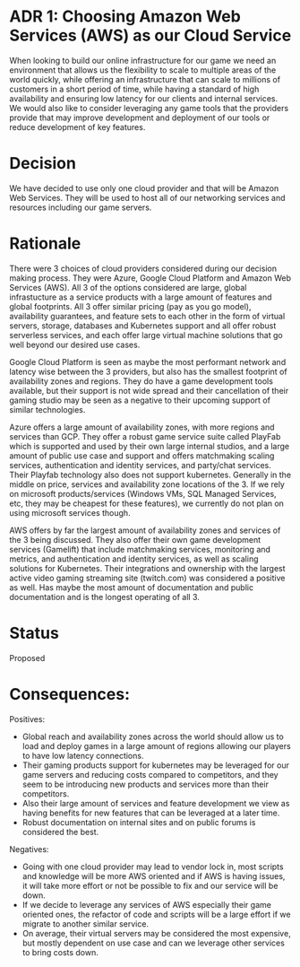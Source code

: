 # ADR 1: Choosing Amazon Web Services (AWS) as our Cloud Service

When looking to build our online infrastructure for our game we need an environment that allows us the flexibility to scale to multiple areas of the world quickly, while offering an infrastructure that can scale to millions of customers in a short period of time, while having a standard of high availability and ensuring low latency for our clients and internal services.  We would also like to consider leveraging any game tools that the providers provide that may improve development and deployment of our tools or reduce development of key features.

# Decision

We have decided to use only one cloud provider and that will be Amazon Web Services.  They will be used to host all of our networking services and resources including our game servers.

# Rationale

There were 3 choices of cloud providers considered during our decision making process.  They were Azure, Google Cloud Platform and Amazon Web Services (AWS).  All 3 of the options considered are large, global infrastucture as a service products with a large amount of features and global footprints.  All 3 offer similar pricing (pay as you go model), availability guarantees, and feature sets to each other in the form of virtual servers, storage, databases and Kubernetes support and all offer robust serverless services, and each offer large virtual machine solutions that go well beyond our desired use cases.

Google Cloud Platform is seen as maybe the most performant network and latency wise between the 3 providers, but also has the smallest footprint of availability zones and regions.  They do have a game development tools available, but their support is not wide spread and their cancellation of their gaming studio may be seen as a negative to their upcoming support of similar technologies.

Azure offers a large amount of availability zones, with more regions and services than GCP.  They offer a robust game service suite called PlayFab which is supported and used by their own large internal studios, and a large amount of public use case and support and offers matchmaking scaling services, authentication and identity services, and party/chat services.  Their Playfab technology also does not support kubernetes.  Generally in the middle on price, services and availability zone locations of the 3.  If we rely on microsoft products/services (Windows VMs, SQL Managed Services, etc, they may be cheapest for these features), we currently do not plan on using microsoft services though.

AWS offers by far the largest amount of availability zones and services of the 3 being discussed.  They also offer their own game development services (Gamelift) that include matchmaking services, monitoring and metrics, and authentication and identity services, as well as scaling solutions for Kubernetes.  Their integrations and ownership with the largest active video gaming streaming site (twitch.com) was considered a positive as well.  Has maybe the most amount of documentation and public documentation and is the longest operating of all 3.

# Status

Proposed

# Consequences:

Positives:
    
- Global reach and availability zones across the world should allow us to load and deploy games in a large amount of regions allowing our players to have low latency connections.  
- Their gaming products support for kubernetes may be leveraged for our game servers and reducing costs compared to competitors, and they seem to be introducing new products and services more than their competitors.  
- Also their large amount of services and feature development we view as having benefits for new features that can be leveraged at a later time.  
- Robust documentation on internal sites and on public forums is considered the best. 

Negatives:
    
- Going with one cloud provider may lead to vendor lock in, most scripts and knowledge will be more AWS oriented and if AWS is having issues, it will take more effort or not be possible to fix and our service will be down.  
- If we decide to leverage any services of AWS especially their game oriented ones, the refactor of code and scripts will be a large effort if we migrate to another similar service.
- On average, their virtual servers may be considered the most expensive, but mostly dependent on use case and can we leverage other services to bring costs down.


